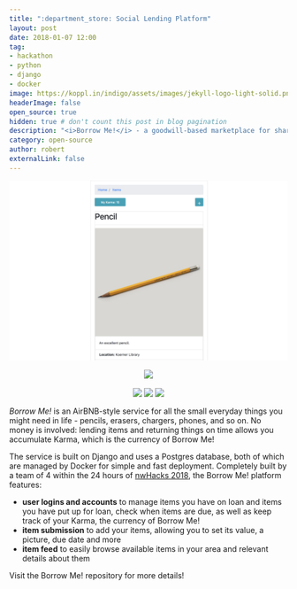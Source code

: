 ```yaml
---
title: ":department_store: Social Lending Platform"
layout: post
date: 2018-01-07 12:00
tag:
- hackathon
- python
- django
- docker
image: https://koppl.in/indigo/assets/images/jekyll-logo-light-solid.png
headerImage: false
open_source: true
hidden: true # don't count this post in blog pagination
description: "<i>Borrow Me!</i> - a goodwill-based marketplace for sharing small, everyday items"
category: open-source
author: robert
externalLink: false
---
```


<p align="center">
    <img src="/assets/images/projects/borrow-me-1.png" />
</p>

<p align="center">
    <a href="https://github.com/bobheadxi/borrow-me">
        <img src="https://img.shields.io/badge/GitHub-borrow--me-6fd0f0.svg?style=for-the-badge" />
    </a>
</p>

<p align="center">
    <img src="https://img.shields.io/github/contributors/bobheadxi/borrow-me.svg" />
    <img src="https://img.shields.io/badge/hackathon-nwHacks%202018-green.svg" />
    <img src="https://img.shields.io/github/languages/count/bobheadxi/borrow-me.svg" />
</p>

*Borrow Me!* is an AirBNB-style service for all the small everyday things you might
need in life - pencils, erasers, chargers, phones, and so on. No money is involved:
lending items and returning things on time allows you accumulate Karma, which is
the currency of Borrow Me!

The service is built on Django and uses a Postgres database, both of which are
managed by Docker for simple and fast deployment. Completely built by a team of
4 within the 24 hours of [nwHacks 2018](https://nwhacks2018.devpost.com),
the Borrow Me! platform features:

* **user logins and accounts** to manage items you have on loan and items you have put up for loan, check when items are due, as well as keep track of your Karma, the currency of Borrow Me!
* **item submission** to add your items, allowing you to set its value, a picture, due date and more
* **item feed** to easily browse available items in your area and relevant details about them

Visit the Borrow Me! repository for more details!
